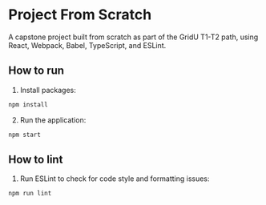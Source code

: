 # Project From Scratch

A capstone project built from scratch as part of the GridU T1-T2 path, using React, Webpack, Babel, TypeScript, and ESLint.

## How to run
1. Install packages:
```bash
npm install
```
2. Run the application:
```bash
npm start
```

## How to lint
1. Run ESLint to check for code style and formatting issues:
```bash
npm run lint
```
